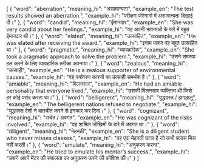 [
  {
    "word": "aberration",
    "meaning_hi": "असामान्यता",
    "example_en": "The test results showed an aberration.",
    "example_hi": "परीक्षण परिणामों में असामान्यता दिखाई दी।"
  },
  {
    "word": "candid",
    "meaning_hi": "ईमानदार",
    "example_en": "She was very candid about her feelings.",
    "example_hi": "वह अपनी भावनाओं के बारे में बहुत ईमानदार थी।"
  },
  {
    "word": "elated",
    "meaning_hi": "उत्साहित",
    "example_en": "He was elated after receiving the award.",
    "example_hi": "इनाम पाकर वह बहुत उत्साहित था।"
  },
  {
    "word": "pragmatic",
    "meaning_hi": "व्यावहारिक",
    "example_en": "She took a pragmatic approach to solve the problem.",
    "example_hi": "उसने समस्या हल करने के लिए व्यावहारिक तरीका अपनाया।"
  },
  {
    "word": "zealous",
    "meaning_hi": "उत्साही",
    "example_en": "He is a zealous supporter of environmental causes.",
    "example_hi": "वह पर्यावरण कारणों का उत्साही समर्थक है।"
  },
  {
    "word": "amiable",
    "meaning_hi": "मिलनसार",
    "example_en": "He had an amiable personality that everyone liked.",
    "example_hi": "उसकी मिलनसार व्यक्तित्व थी जिसे हर कोई पसंद करता था।"
  },
  {
    "word": "belligerent",
    "meaning_hi": "युद्धग्रस्त / झगड़ालू",
    "example_en": "The belligerent nations refused to negotiate.",
    "example_hi": "युद्धग्रस्त देशों ने बातचीत करने से इनकार कर दिया।"
  },
  {
    "word": "cognizant",
    "meaning_hi": "सचेत / अवगत",
    "example_en": "He was cognizant of the risks involved.",
    "example_hi": "वह शामिल जोखिमों के बारे में अवगत था।"
  },
  {
    "word": "diligent",
    "meaning_hi": "मेहनती",
    "example_en": "She is a diligent student who never misses classes.",
    "example_hi": "वह एक मेहनती छात्रा है जो कभी क्लास मिस नहीं करती।"
  },
  {
    "word": "emulate",
    "meaning_hi": "अनुकरण करना",
    "example_en": "He tried to emulate his mentor’s success.",
    "example_hi": "उसने अपने मेंटर की सफलता का अनुकरण करने की कोशिश की।"
  }
]
